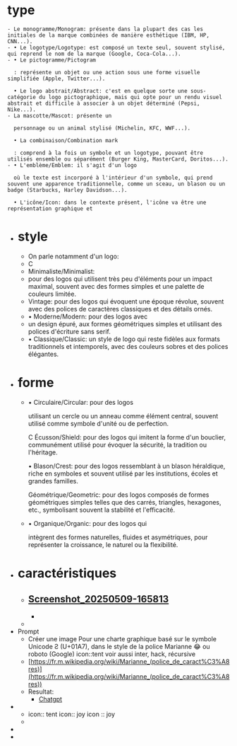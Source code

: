 # type
	- Le monogramme/Monogram: présente dans la plupart des cas les initiales de la marque combinées de manière esthétique (IBM, HP, CNN...).
	- • Le logotype/Logotype: est composé un texte seul, souvent stylisé, qui reprend le nom de la marque (Google, Coca-Cola...).
	- • Le pictogramme/Pictogram
	  
	  : représente un objet ou une action sous une forme visuelle simplifiée (Apple, Twitter...).
	  
	  • Le logo abstrait/Abstract: c'est en quelque sorte une sous-catégorie du logo pictographique, mais qui opte pour un rendu visuel abstrait et difficile à associer à un objet déterminé (Pepsi, Nike...).
	- La mascotte/Mascot: présente un
	  
	  personnage ou un animal stylisé (Michelin, KFC, WWF...).
	  
	  • La combinaison/Combination mark
	  
	  : comprend à la fois un symbole et un logotype, pouvant être utilisés ensemble ou séparément (Burger King, MasterCard, Doritos...).
	- • L'emblème/Emblem: il s'agit d'un logo
	  
	  où le texte est incorporé à l'intérieur d'un symbole, qui prend souvent une apparence traditionnelle, comme un sceau, un blason ou un badge (Starbucks, Harley Davidson...).
	  
	  • L'icône/Icon: dans le contexte présent, l'icône va être une représentation graphique et
- # style
	- On parle notamment d'un logo:
	- C
	- Minimaliste/Minimalist:
	- pour des logos qui utilisent très peu d'éléments pour un impact maximal, souvent avec des formes simples et une palette de couleurs limitée.
	- Vintage: pour des logos qui évoquent une époque révolue, souvent avec des polices de caractères classiques et des détails ornés.
	- • Moderne/Modern: pour des logos avec
	- un design épuré, aux formes géométriques simples et utilisant des polices d'écriture sans serif.
	- • Classique/Classic: un style de logo qui reste fidèles aux formats traditionnels et intemporels, avec des couleurs sobres et des polices élégantes.
- # forme
	- • Circulaire/Circular: pour des logos
	  
	  utilisant un cercle ou un anneau comme élément central, souvent utilisé comme symbole d'unité ou de perfection.
	  
	  C Écusson/Shield: pour des logos qui imitent la forme d'un bouclier, communément utilisé pour évoquer la sécurité, la tradition ou l'héritage.
	  
	  • Blason/Crest: pour des logos ressemblant à un blason héraldique, riche en symboles et souvent utilisé par les institutions, écoles et grandes familles.
	  
	  Géométrique/Geometric: pour des logos composés de formes géométriques simples telles que des carrés, triangles, hexagones, etc., symbolisant souvent la stabilité et l'efficacité.
	- • Organique/Organic: pour des logos qui
	  
	  intègrent des formes naturelles, fluides et asymétriques, pour représenter la croissance, le naturel ou la flexibilité.
- # caractéristiques
	- [Screenshot_20250509-165813](../assets/Screenshot_20250509-165813.png)
		-
		-
	-
- Prompt
	- Créer une image Pour une charte graphique basé sur le symbole Unicode Ƨ (U+01A7), dans le style de la police Marianne :joy: ou roboto (Google) icon::tent voir aussi inter, hack, récursive
	- [https://fr.m.wikipedia.org/wiki/Marianne_(police_de_caract%C3%A8res)](https://fr.m.wikipedia.org/wiki/Marianne_(police_de_caract%C3%A8res))
	- Resultat:
		- [Chatgpt](https://chatgpt.com/share/68061a2b-6838-800a-8f9c-f07dc67331a9)
-
	- icon:: tent 
	  icon:: joy
	  icon :: joy
	-
-
-